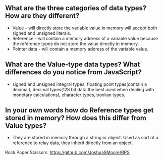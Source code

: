 ## What are the three categories of data types? How are they different?
*  Value - will directly store the variable value in memory will accept both signed and unsigned literals.
*  Reference - will contain a memory address of a variable value because the reference types do not store the value directly in memory.
* Pointer data - will contain a memory address of the variable value. 
## What are the Value-type data types? What differences do you notice from JavaScript?
* signed and unsigned integral types, floating point types(contain a decimal), decimal types(128 bit data the best used when dealing with monetary calculations), character types, boolian types. 
## In your own words how do Reference types get stored in memory? How does this differ from Value types?
* They are stored in memory through a string or object. Used as sort of a reference to relay data, they inherit directly from an object.

Rock Paper Scissors: https://github.com/JoshuaSMoore/RPS